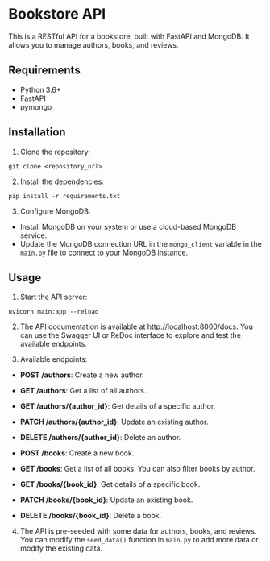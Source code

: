 # Bookstore API

This is a RESTful API for a bookstore, built with FastAPI and MongoDB. It allows you to manage authors, books, and reviews.

## Requirements

- Python 3.6+
- FastAPI
- pymongo

## Installation

1. Clone the repository:

```
git clone <repository_url>
```

2. Install the dependencies:

```
pip install -r requirements.txt
```

3. Configure MongoDB:

- Install MongoDB on your system or use a cloud-based MongoDB service.
- Update the MongoDB connection URL in the `mongo_client` variable in the `main.py` file to connect to your MongoDB instance.

## Usage

1. Start the API server:

```
uvicorn main:app --reload
```

2. The API documentation is available at [http://localhost:8000/docs](http://localhost:8000/docs). You can use the Swagger UI or ReDoc interface to explore and test the available endpoints.

3. Available endpoints:

- **POST /authors**: Create a new author.
- **GET /authors**: Get a list of all authors.
- **GET /authors/{author_id}**: Get details of a specific author.
- **PATCH /authors/{author_id}**: Update an existing author.
- **DELETE /authors/{author_id}**: Delete an author.

- **POST /books**: Create a new book.
- **GET /books**: Get a list of all books. You can also filter books by author.
- **GET /books/{book_id}**: Get details of a specific book.
- **PATCH /books/{book_id}**: Update an existing book.
- **DELETE /books/{book_id}**: Delete a book.

4. The API is pre-seeded with some data for authors, books, and reviews. You can modify the `seed_data()` function in `main.py` to add more data or modify the existing data.


